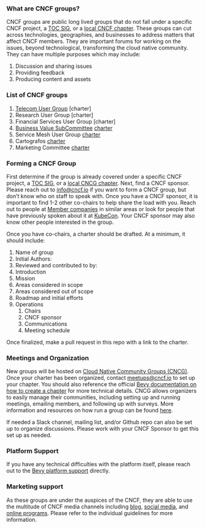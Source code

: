 ### What are CNCF groups?

CNCF groups are public long lived groups that do not fall under a specific CNCF project, a [TOC SIG](https://github.com/cncf/toc/blob/master/sigs/cncf-sigs.md), or a [local CNCF chapter](https://community.cncf.io/). These groups can cut across technologies, geographies, and businesses to address matters that affect CNCF members. They are important forums for working on the issues, beyond technological, transforming the cloud native community. They can have multiple purposes which may include:

1. Discussion and sharing issues
2. Providing feedback
3. Producing content and assets

### List of CNCF groups

1. [Telecom User Group](https://github.com/cncf/telecom-user-group) [charter]
2. Research User Group [charter]
3. Financial Services User Group [charter]
4. [Business Value SubCommittee](https://github.com/cncf/business-value) [charter](https://docs.google.com/document/d/1lMEwmdLHPi7FUh1WVt-kDrk1UKZlV3BykXjlm_iL4Ro/edit?ts=5f74c3e0#heading=h.7ugaugyyy9bv)
5. Service Mesh User Group [charter](https://docs.google.com/document/d/1jiQnPPXaPS0YG4_l3565lx555v4kqWoxifJXu3-i9Gw/edit)
6. Cartografos [charter](https://docs.google.com/document/d/1nL_x_APhKKAAxQMIBspXjXaz_sEqMgTm1lWjUxd6HYw/edit?ts=5ffcd705#heading=h.75bkqqx2sglh)
7. Marketing Committee [charter](https://github.com/cncf/foundation/blob/master/charter.md#10-marketing-committee)


### Forming a CNCF Group

First determine if the group is already covered under a specific CNCF project, a [TOC SIG](https://github.com/cncf/toc/blob/master/sigs/cncf-sigs.md), or a [local CNCG chapter](https://community.cncf.io/). Next, find a CNCF sponsor. Please reach out to [info@cncf.io](mailto:info@cncf.io) if you want to form a CNCF group, but don’t know who on staff to speak with. Once you have a CNCF sponsor, it is important to find 1-2 other co-chairs to help share the load with you. Reach out to people at [Member companies](https://www.cncf.io/about/members/) in similar areas or look for people that have previously spoken about it at [KubeCon](https://events.linuxfoundation.org/kubecon-cloudnativecon-europe/). Your CNCF sponsor may also know other people interested in the group.

Once you have co-chairs, a charter should be drafted. At a minimum, it should include:

1. Name of group
2. Initial Authors: 
3. Reviewed and contributed to by:
4. Introduction
5. Mission
6. Areas considered in scope
7. Areas considered out of scope
8. Roadmap and initial efforts
9. Operations
    1. Chairs
    2. CNCF sponsor
    3. Communications
    4. Meeting schedule

Once finalized, make a pull request in this repo with a link to the charter.

### Meetings and Organization

New groups will be hosted on [Cloud Native Community Groups (CNCG)](https://community.cncf.io/). Once your charter has been organized, contact [meetups@cncf.io](mailto:meetups@cncf.io) to set up your chapter. You should also reference the official [Bevy documentation on how to create a chapter](https://help.bevylabs.com/article/454-create-a-chapter) for more technical details. CNCG allows organizers to easily manage their communities, including setting up and running meetings, emailing members, and following up with surveys. More information and resources on how run a group can be found [here](https://help.bevylabs.com/). 

If needed a Slack channel, mailing list, and/or Github repo can also be set up to organize discussions. Please work with your CNCF Sponsor to get this set up as needed.

### Platform Support

If you have any technical difficulties with the platform itself, please reach out to the [Bevy platform support](https://help.bevylabs.com/) directly.

### Marketing support

As these groups are under the auspices of the CNCF, they are able to use the multitude of CNCF media channels including [blog](https://github.com/cncf/foundation/blob/master/blog-guidelines.md), [social media](https://github.com/cncf/foundation/blob/master/social-guidelines.md), and [online programs](https://github.com/cncf/foundation/blob/master/online-programs-guidelines.md). Please refer to the individual guidelines for more information.
